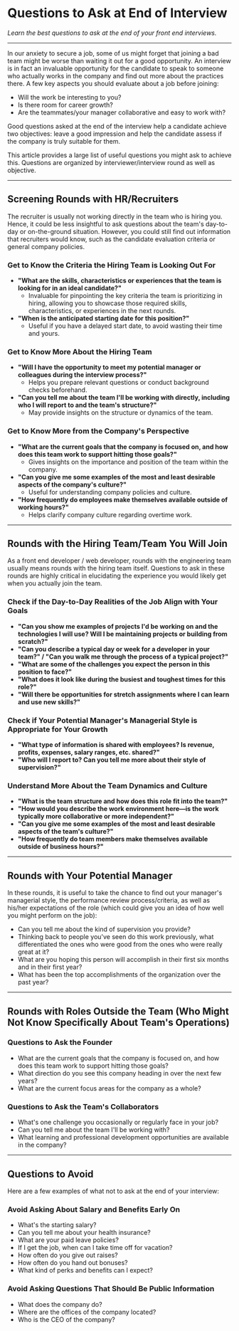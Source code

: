 # Questions to Ask at End of Interview

_Learn the best questions to ask at the end of your front end interviews._

---

In our anxiety to secure a job, some of us might forget that joining a bad team might be worse than waiting it out for a good opportunity. An interview is in fact an invaluable opportunity for the candidate to speak to someone who actually works in the company and find out more about the practices there. A few key aspects you should evaluate about a job before joining:

- Will the work be interesting to you?
- Is there room for career growth?
- Are the teammates/your manager collaborative and easy to work with?

Good questions asked at the end of the interview help a candidate achieve two objectives: leave a good impression and help the candidate assess if the company is truly suitable for them.

This article provides a large list of useful questions you might ask to achieve this. Questions are organized by interviewer/interview round as well as objective.

---

## Screening Rounds with HR/Recruiters

The recruiter is usually not working directly in the team who is hiring you. Hence, it could be less insightful to ask questions about the team's day-to-day or on-the-ground situation. However, you could still find out information that recruiters would know, such as the candidate evaluation criteria or general company policies.

### Get to Know the Criteria the Hiring Team is Looking Out For

- **"What are the skills, characteristics or experiences that the team is looking for in an ideal candidate?"**
  - Invaluable for pinpointing the key criteria the team is prioritizing in hiring, allowing you to showcase those required skills, characteristics, or experiences in the next rounds.
- **"When is the anticipated starting date for this position?"**
  - Useful if you have a delayed start date, to avoid wasting their time and yours.

### Get to Know More About the Hiring Team

- **"Will I have the opportunity to meet my potential manager or colleagues during the interview process?"**
  - Helps you prepare relevant questions or conduct background checks beforehand.
- **"Can you tell me about the team I'll be working with directly, including who I will report to and the team's structure?"**
  - May provide insights on the structure or dynamics of the team.

### Get to Know More from the Company's Perspective

- **"What are the current goals that the company is focused on, and how does this team work to support hitting those goals?"**
  - Gives insights on the importance and position of the team within the company.
- **"Can you give me some examples of the most and least desirable aspects of the company's culture?"**
  - Useful for understanding company policies and culture.
- **"How frequently do employees make themselves available outside of working hours?"**
  - Helps clarify company culture regarding overtime work.

---

## Rounds with the Hiring Team/Team You Will Join

As a front end developer / web developer, rounds with the engineering team usually means rounds with the hiring team itself. Questions to ask in these rounds are highly critical in elucidating the experience you would likely get when you actually join the team.

### Check if the Day-to-Day Realities of the Job Align with Your Goals

- **"Can you show me examples of projects I'd be working on and the technologies I will use? Will I be maintaining projects or building from scratch?"**
- **"Can you describe a typical day or week for a developer in your team?" / "Can you walk me through the process of a typical project?"**
- **"What are some of the challenges you expect the person in this position to face?"**
- **"What does it look like during the busiest and toughest times for this role?"**
- **"Will there be opportunities for stretch assignments where I can learn and use new skills?"**

### Check if Your Potential Manager's Managerial Style is Appropriate for Your Growth

- **"What type of information is shared with employees? Is revenue, profits, expenses, salary ranges, etc. shared?"**
- **"Who will I report to? Can you tell me more about their style of supervision?"**

### Understand More About the Team Dynamics and Culture

- **"What is the team structure and how does this role fit into the team?"**
- **"How would you describe the work environment here—is the work typically more collaborative or more independent?"**
- **"Can you give me some examples of the most and least desirable aspects of the team's culture?"**
- **"How frequently do team members make themselves available outside of business hours?"**

---

## Rounds with Your Potential Manager

In these rounds, it is useful to take the chance to find out your manager's managerial style, the performance review process/criteria, as well as his/her expectations of the role (which could give you an idea of how well you might perform on the job):

- Can you tell me about the kind of supervision you provide?
- Thinking back to people you've seen do this work previously, what differentiated the ones who were good from the ones who were really great at it?
- What are you hoping this person will accomplish in their first six months and in their first year?
- What has been the top accomplishments of the organization over the past year?

---

## Rounds with Roles Outside the Team (Who Might Not Know Specifically About Team's Operations)

### Questions to Ask the Founder

- What are the current goals that the company is focused on, and how does this team work to support hitting those goals?
- What direction do you see this company heading in over the next few years?
- What are the current focus areas for the company as a whole?

### Questions to Ask the Team's Collaborators

- What's one challenge you occasionally or regularly face in your job?
- Can you tell me about the team I'll be working with?
- What learning and professional development opportunities are available in the company?

---

## Questions to Avoid

Here are a few examples of what not to ask at the end of your interview:

### Avoid Asking About Salary and Benefits Early On

- What's the starting salary?
- Can you tell me about your health insurance?
- What are your paid leave policies?
- If I get the job, when can I take time off for vacation?
- How often do you give out raises?
- How often do you hand out bonuses?
- What kind of perks and benefits can I expect?

### Avoid Asking Questions That Should Be Public Information

- What does the company do?
- Where are the offices of the company located?
- Who is the CEO of the company?
